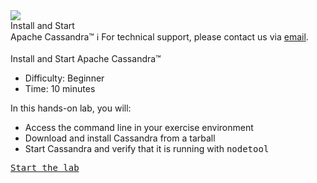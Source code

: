 <!-- TOP -->
<div class="top">
  <img class="scenario-academy-logo" src="https://datastax-academy.github.io/katapod-shared-assets/images/ds-academy-2023.svg" />
  <div class="scenario-title-section">
    <span class="scenario-title">Install and Start<br>Apache Cassandra™</span>
    <span class="scenario-subtitle">ℹ️ For technical support, please contact us via <a href="mailto:academy@datastax.com">email</a>.</span>
  </div>
</div>

<!-- CONTENT -->
<main>
    <br/>
    <div class="container px-4 py-2">
     <div class="row g-4 py-2 row-cols-1 row-cols-lg-1">
      <div class="feature col div-choice">
            <div class="scenario-description">Install and Start Apache Cassandra™</div>
            <ul>
              <li><span class="scenario-description-attribute">Difficulty</span>: Beginner</li>
              <li><span class="scenario-description-attribute">Time</span>: 10 minutes</li>
            </ul>
            <div class="scenario-objectives">In this hands-on lab, you will:</div>
            <ul>
              <li><span class="scenario-objective">Access the command line in your exercise environment</span></li>
              <li><span class="scenario-objective">Download and install Cassandra from a tarball</span></li>
              <li><span class="scenario-objective">Start Cassandra and verify that it is running with <tt>nodetool<tt></span></li>
            </ul>
                        <a href='command:katapod.loadPage?[{"step":"step1"}]' class="btn btn-primary btn-cassandra">
              Start the lab
            </a>
      </div>
     </div>
    </div>
</main>